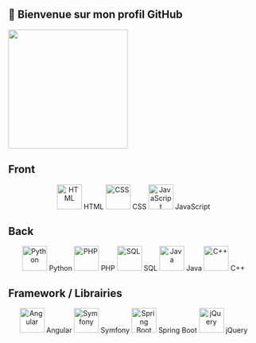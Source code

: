 ## 👋 Bienvenue sur mon profil GitHub

<img src="https://i.pinimg.com/originals/c0/a0/9c/c0a09c56bd24c4d1e7bb91d6b6a375fd.gif" width="240" margin-left="1000">

## Front
  <p align="center">
    <img src="https://cdn.jsdelivr.net/gh/devicons/devicon/icons/html5/html5-original.svg" alt="HTML" width="50" height="50"/> HTML
    <img src="https://cdn.jsdelivr.net/gh/devicons/devicon/icons/css3/css3-original.svg" alt="CSS" width="50" height="50"/> CSS
    <img src="https://cdn.jsdelivr.net/gh/devicons/devicon/icons/javascript/javascript-original.svg" alt="JavaScript" width="50" height="50"/> JavaScript
  </p>

## Back
  <p align="center">
    <img src="https://cdn.jsdelivr.net/gh/devicons/devicon/icons/python/python-original.svg" alt="Python" width="50" height="50"/> Python
    <img src="https://cdn.jsdelivr.net/gh/devicons/devicon/icons/php/php-original.svg" alt="PHP" width="50" height="50"/> PHP
    <img src="https://cdn.jsdelivr.net/gh/devicons/devicon/icons/mysql/mysql-original.svg" alt="SQL" width="50" height="50"/> SQL
    <img src="https://cdn.jsdelivr.net/gh/devicons/devicon/icons/java/java-original.svg" alt="Java" width="50" height="50"/> Java
    <img src="https://cdn.jsdelivr.net/gh/devicons/devicon/icons/cplusplus/cplusplus-original.svg" alt="C++" width="50" height="50"/> C++
  </p>

## Framework / Librairies
  <p align="center">
    <img src="https://cdn.jsdelivr.net/gh/devicons/devicon/icons/angularjs/angularjs-original.svg" alt="Angular" width="50" height="50"/> Angular
    <img src="https://cdn.jsdelivr.net/gh/devicons/devicon/icons/symfony/symfony-original.svg" alt="Symfony" width="50" height="50"/> Symfony
    <img src="https://cdn.jsdelivr.net/gh/devicons/devicon/icons/spring/spring-original.svg" alt="Spring Boot" width="50" height="50"/> Spring Boot
    <img src="https://cdn.jsdelivr.net/gh/devicons/devicon/icons/jquery/jquery-original.svg" alt="jQuery" width="50" height="50"/> jQuery
  </p>
